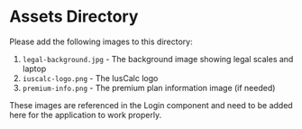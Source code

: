 # Assets Directory

Please add the following images to this directory:

1. `legal-background.jpg` - The background image showing legal scales and laptop
2. `iuscalc-logo.png` - The IusCalc logo
3. `premium-info.png` - The premium plan information image (if needed)

These images are referenced in the Login component and need to be added here for the application to work properly. 
